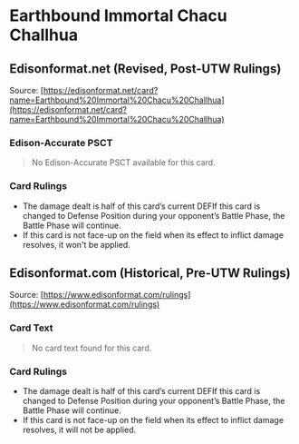 # Earthbound Immortal Chacu Challhua

## Edisonformat.net (Revised, Post-UTW Rulings)

Source: [https://edisonformat.net/card?name=Earthbound%20Immortal%20Chacu%20Challhua](https://edisonformat.net/card?name=Earthbound%20Immortal%20Chacu%20Challhua)

### Edison-Accurate PSCT

> No Edison-Accurate PSCT available for this card.

### Card Rulings

*   The damage dealt is half of this card’s current DEFIf this card is changed to Defense Position during your opponent’s Battle Phase, the Battle Phase will continue.
*   If this card is not face-up on the field when its effect to inflict damage resolves, it won't be applied.


## Edisonformat.com (Historical, Pre-UTW Rulings)

Source: [https://www.edisonformat.com/rulings](https://www.edisonformat.com/rulings)

### Card Text

> No card text found for this card.

### Card Rulings

*   The damage dealt is half of this card’s current DEFIf this card is changed to Defense Position during your opponent’s Battle Phase, the Battle Phase will continue.
*   If this card is not face-up on the field when its effect to inflict damage resolves, it will not be applied.


